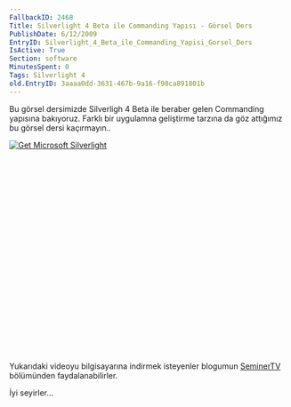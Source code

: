 ```yaml
---
FallbackID: 2468
Title: Silverlight 4 Beta ile Commanding Yapısı - Görsel Ders
PublishDate: 6/12/2009
EntryID: Silverlight_4_Beta_ile_Commanding_Yapisi_Gorsel_Ders
IsActive: True
Section: software
MinutesSpent: 0
Tags: Silverlight 4
old.EntryID: 3aaaa0dd-3631-467b-9a16-f98ca891801b
---
```

Bu görsel dersimizde Silverligh 4 Beta ile beraber gelen Commanding
yapısına bakıyoruz. Farklı bir uygulamna geliştirme tarzına da göz
attığımız bu görsel dersi kaçırmayın..

<div style="width:512px;height:384px;">

[![Get Microsoft
Silverlight](http://go2.microsoft.com/fwlink/?LinkId=108181)](http://go2.microsoft.com/fwlink/?LinkID=124807)

</div>

Yukarıdaki videoyu bilgisayarına indirmek isteyenler blogumun
[SeminerTV](http://daron.yondem.com/tr/formatpage.aspx?path=seminertv.format.html#GorselDersler)
bölümünden faydalanabilirler.

İyi seyirler...


